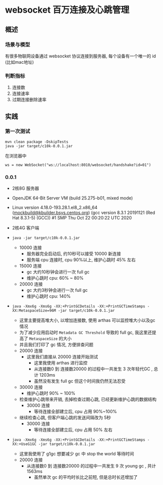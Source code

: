 # websocket 百万连接及心跳管理

## 概述

### 场景与模型

有很多物联网设备通过 websocket 协议连接到服务器, 每个设备有一个唯一的 id (比如mac地址)

### 判断指标

1. 连接数
2. 连接速率
3. 过期连接删除速率

## 实践

### 第一次测试

```
mvn clean package -DskipTests
java -jar target/c10k-0.0.1.jar
```

在浏览器中

```
ws = new WebSocket("ws://localhost:8010/websocket/handshake?id=01")
```

### 0.0.1

- 2核8G 服务器 
- OpenJDK 64-Bit Server VM (build 25.275-b01, mixed mode)
- Linux version 4.18.0-193.28.1.el8_2.x86_64 (mockbuild@kbuilder.bsys.centos.org) (gcc version 8.3.1 20191121 (Red Hat 8.3.1-5) (GCC)) #1 SMP Thu Oct 22 00:20:22 UTC 2020
- 2核4G 客户端

- `java -jar target/c10k-0.0.1.jar`
    - 10000 连接
        - 服务器完全启动后, 约10秒可以接受 10000 新连接
        - 服务端 cpu 连接时, cpu 90%以上, 维护心跳时 45% 左右
    - 15000 连接
        - gc 大约10秒钟会进行一次 full gc
        - 维护心跳时 cpu: 60% ~ 80%
    - 20000 连接
        - gc 大约3秒钟会进行一次 full gc
        - 维护心跳时 cpu: 140%
- `java -Xmx6g -Xms6g -XX:+PrintGCDetails -XX:+PrintGCTimeStamps -XX:MetaspaceSize=96M -jar target/c10k-0.0.1.jar`
    - 这里主要提高堆大小, 以增加连接数, 使用 arthas 可以监控堆大小以及gc情况
    - 为了减少应用启动时 `Metadata GC Threshold` 导致的 full gc, 我这里还提高了 `MetaspaceSize` 的大小
    - 并且我们打印了 gc 情况, 方便排查问题
    - 20000 连接
        - 这里我们直接从 20000 连接开始测试
            - 这里我使用 arthas 进行监控
            - 从连接数0 到 连接数20000 的过程中一共发生 3 次年轻代GC , 总计 1203ms
            - 虽然没有发生 full gc 但这个时间我仍然无法忍受
    - 30000 连接
        - 维护心跳时 90% ~ 100%
    - 检查维护心跳带来开销, 去掉检查过期心跳, 已经更新维护心跳的数据结构
        - 30000 连接
            - 等待连接全部建立后, cpu 占用 90%~100%
    - 继续检查心跳, 但客户端心跳的发送间隔改为 5秒
        - 30000 连接
            - 等待连接全部建立后, cpu 占用 50% 左右
- `java -Xmx6g -Xms6g -XX:+PrintGCDetails -XX:+PrintGCTimeStamps -XX:+UseG1GC -jar target/c10k-0.0.1.jar`
    - 这里我使用了 g1gc 想要减少 gc 中 stop the world 等待时间
    - 20000 连接
        - 从连接数0 到 连接数20000 的过程中一共发生 9 次 young gc , 共计 1563ms
            - 虽然单次 gc 的平均时长比之前短, 但是总时长还增加了 



